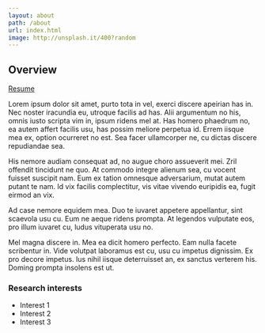 ```yaml
---
layout: about
path: /about
url: index.html
image: http://unsplash.it/400?random
---
```


## Overview

<a href="https://chen2156.github.io/current resume.pdf">Resume</a>

Lorem ipsum dolor sit amet, purto tota in vel, exerci discere apeirian has in. Nec noster iracundia eu, utroque facilis ad has. Alii argumentum no his, omnis iusto scripta vim in, ipsum ridens mel at. Has homero phaedrum no, ea autem affert facilis usu, has possim meliore perpetua id. Errem iisque mea ex, option ocurreret no est. Sea facer ullamcorper ne, cu dictas discere repudiandae sea.

His nemore audiam consequat ad, no augue choro assueverit mei. Zril offendit tincidunt ne quo. At commodo integre alienum sea, cu vocent fuisset suscipit nam. Eum ex tation omnesque adversarium, mutat autem putant te nam. Id vix facilis complectitur, vis vitae vivendo euripidis ea, fugit eirmod an vix.

Ad case nemore equidem mea. Duo te iuvaret appetere appellantur, sint scaevola usu cu. Eum ne aeque ridens prompta. At legendos vulputate eos, pro illum iuvaret cu, ludus vituperata usu no.

Mel magna discere in. Mea ea dicit homero perfecto. Eam nulla facete scribentur in. Vide volutpat laboramus est cu, usu cu impetus dignissim. Ex pro decore impetus. Ius nihil iisque deterruisset an, ex sanctus verterem his. Doming prompta insolens est ut.

### Research interests
* Interest 1
* Interest 2
* Interest 3
